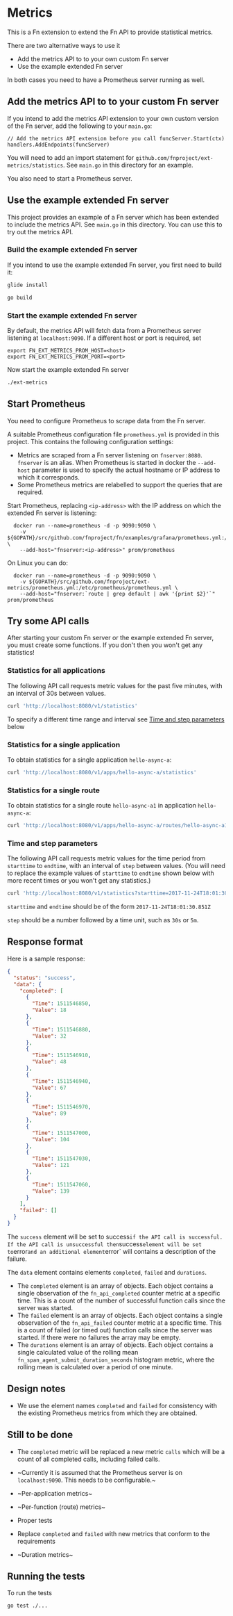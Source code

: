 # Metrics

This is a Fn extension to extend the Fn API to provide statistical metrics. 

There are two alternative ways to use it
* Add the metrics API to to your own custom Fn server
* Use the example extended Fn server

In both cases you need to have a Prometheus server running as well.

## Add the metrics API to to your custom Fn server

If you intend to add the metrics API extension to your own custom version of the Fn server, add the following to your `main.go`:

```
// Add the metrics API extension before you call funcServer.Start(ctx)
handlers.AddEndpoints(funcServer)
```
You will need to add an import statement for `github.com/fnproject/ext-metrics/statistics`. See `main.go` in this directory for an example.

You also need to start a Prometheus server.

## Use the example extended Fn server

This project provides an example of a Fn server which has been extended to include the metrics API. 
See `main.go` in this directory.
You can use this to try out the metrics API.

### Build the example extended Fn server

If you intend to use the example extended Fn server, you first need to  build it:
```sh
glide install
```

```sh
go build
```
### Start the example extended Fn server 

By default, the metrics API will fetch data from a Prometheus server listening at `localhost:9090`. If a different host or port is required, set
```
export FN_EXT_METRICS_PROM_HOST=<host>
export FN_EXT_METRICS_PROM_PORT=<port>
```
Now start the example extended Fn server 

```sh
./ext-metrics
```

## Start Prometheus

You need to configure Prometheus to scrape data from the Fn server. 

A suitable Prometheus configuration file `prometheus.yml` is provided in this project. This contains the following configuration settings:

* Metrics are scraped from a Fn server listening on `fnserver:8080`. `fnserver` is an alias. When Prometheus is started in docker the `--add-host` parameter is used to specify the actual hostname or IP address to which it corresponds.
* Some Prometheus metrics are relabelled to support the queries that are required.

Start Prometheus, replacing `<ip-address>` with the IP address on which the extended Fn server is listening:
```
  docker run --name=prometheus -d -p 9090:9090 \
    -v ${GOPATH}/src/github.com/fnproject/fn/examples/grafana/prometheus.yml:/etc/prometheus/prometheus.yml \
    --add-host="fnserver:<ip-address>" prom/prometheus
```    
On Linux you can do:
```
  docker run --name=prometheus -d -p 9090:9090 \
    -v ${GOPATH}/src/github.com/fnproject/ext-metrics/prometheus.yml:/etc/prometheus/prometheus.yml \
    --add-host="fnserver:`route | grep default | awk '{print $2}'`" prom/prometheus
```

## Try some API calls

After starting your custom Fn server or the example extended Fn server, you must create some functions. If you don't then you won't get any statistics!

### Statistics for all applications

The following API call requests metric values for the past five minutes, with an interval of 30s between values.

```sh
curl 'http://localhost:8080/v1/statistics'
```

To specify a different time range and interval see [Time and step parameters](#time-and-step-parameters) below 

### Statistics for a single application

To obtain statistics for a single application `hello-async-a`:
```sh
curl 'http://localhost:8080/v1/apps/hello-async-a/statistics'
```
### Statistics for a single route

To obtain statistics for a single route `hello-async-a1` in application `hello-async-a`:
```sh
curl 'http://localhost:8080/v1/apps/hello-async-a/routes/hello-async-a1/statistics'
```

### Time and step parameters

The following API call requests metric values for the time period from `starttime` to `endtime`, with an interval of `step` between values. (You will need to replace the example values of `starttime` to `endtime` shown below with more recent times or you won't get any statistics.)

```sh
curl 'http://localhost:8080/v1/statistics?starttime=2017-11-24T18:01:30.851Z&endtime=2017-11-24T18:11:30.849Z&step=30s'
```

`starttime` and `endtime` should be of the form `2017-11-24T18:01:30.851Z`

`step` should be a number followed by a time unit, such as `30s` or `5m`.

## Response format

Here is a sample response:

```json
{
  "status": "success",
  "data": {
    "completed": [
      {
        "Time": 1511546850,
        "Value": 18
      },
      {
        "Time": 1511546880,
        "Value": 32
      },
      {
        "Time": 1511546910,
        "Value": 48
      },
      {
        "Time": 1511546940,
        "Value": 67
      },
      {
        "Time": 1511546970,
        "Value": 89
      },
      {
        "Time": 1511547000,
        "Value": 104
      },
      {
        "Time": 1511547030,
        "Value": 121
      },
      {
        "Time": 1511547060,
        "Value": 139
      }
    ],
    "failed": []
  }
}
```

The `success` element will be set to success` if the API call is successful. 
If the API call is unsuccessful then `success` element will be set to `error` and an additional element `error` will contains a description of the failure.

The `data` element contains elements `completed`, `failed` and `durations`. 

* The `completed` element is an array of objects. Each object contains a single observation of the `fn_api_completed` counter metric at a specific time. This is a count of the number of successful function calls since the server was started.
* The `failed` element is an array of objects. Each object contains a single observation of the `fn_api_failed` counter metric at a specific time.
This is a count of failed (or timed out) function calls since the server was started.
If there were no failures the array may be empty.  
* The `durations` element is an array of objects. Each object contains a single calculated value of the rolling mean `fn_span_agent_submit_duration_seconds` histogram metric, where the rolling mean is calculated over a period of one minute. 

## Design notes

* We use the element names `completed` and `failed` for consistency with the existing Prometheus metrics from which they are obtained. 

## Still to be done

* The `completed` metric will be replaced a new metric `calls` which will be a count of all completed calls, including failed calls.

* ~Currently it is assumed that the Prometheus server is on `localhost:9090`. This needs to be configurable.~

* ~Per-application metrics~

* ~Per-function (route) metrics~

* Proper tests

* Replace `completed` and `failed` with new metrics that conform to the requirements

* ~Duration metrics~

## Running the tests

To run the tests
```sh
go test ./...
```
